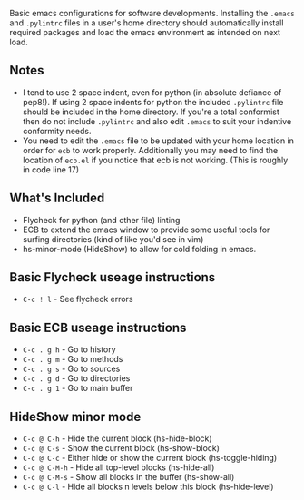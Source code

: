 Basic emacs configurations for software developments.  Installing the `.emacs` and `.pylintrc` files in a user's home directory should automatically install required packages and load the emacs environment as intended on next load.

## Notes
* I tend to use 2 space indent, even for python (in absolute defiance of pep8!).  If using 2 space indents for python the included `.pylintrc` file should be included in the home directory.  If you're a total conformist then do not include `.pylintrc` and also edit `.emacs` to suit your indentive conformity needs.
* You need to edit the `.emacs` file to be updated with your home location in order for `ecb` to work properly.  Additionally you may need to find the location of `ecb.el` if you notice that ecb is not working.  (This is roughly in code line 17)

## What's Included
* Flycheck for python (and other file) linting
* ECB to extend the emacs window to provide some useful tools for surfing directories (kind of like you'd see in vim)
* hs-minor-mode (HideShow) to allow for cold folding in emacs.

## Basic Flycheck useage instructions
* `C-c ! l` - See flycheck errors

## Basic ECB useage instructions
* `C-c . g h` - Go to history
* `C-c . g m` - Go to methods
* `C-c . g s` - Go to sources
* `C-c . g d` - Go to directories
* `C-c . g 1` - Go to main buffer

## HideShow minor mode
* `C-c @ C-h` - Hide the current block (hs-hide-block)
* `C-c @ C-s` - Show the current block (hs-show-block)
* `C-c @ C-c` - Either hide or show the current block (hs-toggle-hiding)
* `C-c @ C-M-h` - Hide all top-level blocks (hs-hide-all)
* `C-c @ C-M-s` - Show all blocks in the buffer (hs-show-all)
* `C-c @ C-l` - Hide all blocks n levels below this block (hs-hide-level)